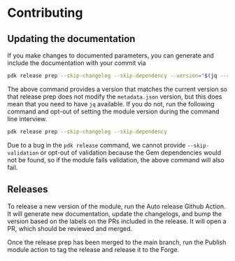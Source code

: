 # Contributing

## Updating the documentation

If you make changes to documented parameters, you can generate and include the
documentation with your commit via

```bash
pdk release prep --skip-changelog --skip-dependency --version="$(jq --raw-output .version metadata.json)" --force
```

The above command provides a version that matches the current version so that
release prep does not modify the `metadata.json` version, but this does mean
that you need to have `jq` available. If you do not, run the following command
and opt-out of setting the module version during the command line interview.

```bash
pdk release prep --skip-changelog --skip-dependency
```

Due to a bug in the `pdk release` command, we cannot provide
`--skip-validation` or opt-out of validation because the Gem dependencies would
not be found, so if the module fails validation, the above command will also
fail.

## Releases

To release a new version of the module, run the Auto release Github
Action. It will generate new documentation, update the changelogs, and bump the
version based on the labels on the PRs included in the release. It will open a
PR, which should be reviewed and merged.

Once the release prep has been merged to the main branch, run the Publish
module action to tag the release and release it to the Forge.

